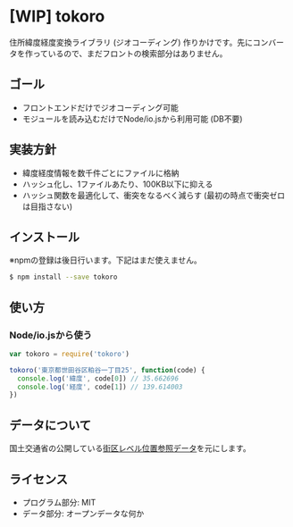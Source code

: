 # [WIP] tokoro

住所緯度経度変換ライブラリ (ジオコーディング)
作りかけです。先にコンバータを作っているので、まだフロントの検索部分はありません。

## ゴール

- フロントエンドだけでジオコーディング可能
- モジュールを読み込むだけでNode/io.jsから利用可能 (DB不要)

## 実装方針

- 緯度経度情報を数千件ごとにファイルに格納
- ハッシュ化し、1ファイルあたり、100KB以下に抑える
- ハッシュ関数を最適化して、衝突をなるべく減らす (最初の時点で衝突ゼロは目指さない)

## インストール

※npmの登録は後日行います。下記はまだ使えません。

```bash
$ npm install --save tokoro
```

## 使い方

### Node/io.jsから使う

```javascript
var tokoro = require('tokoro')

tokoro('東京都世田谷区粕谷一丁目25', function(code) {
  console.log('緯度', code[0]) // 35.662696
  console.log('経度', code[1]) // 139.614003
})
```

## データについて

国土交通省の公開している[街区レベル位置参照データ](http://nlftp.mlit.go.jp/isj/)を元にします。

## ライセンス

- プログラム部分: MIT
- データ部分: オープンデータな何か
